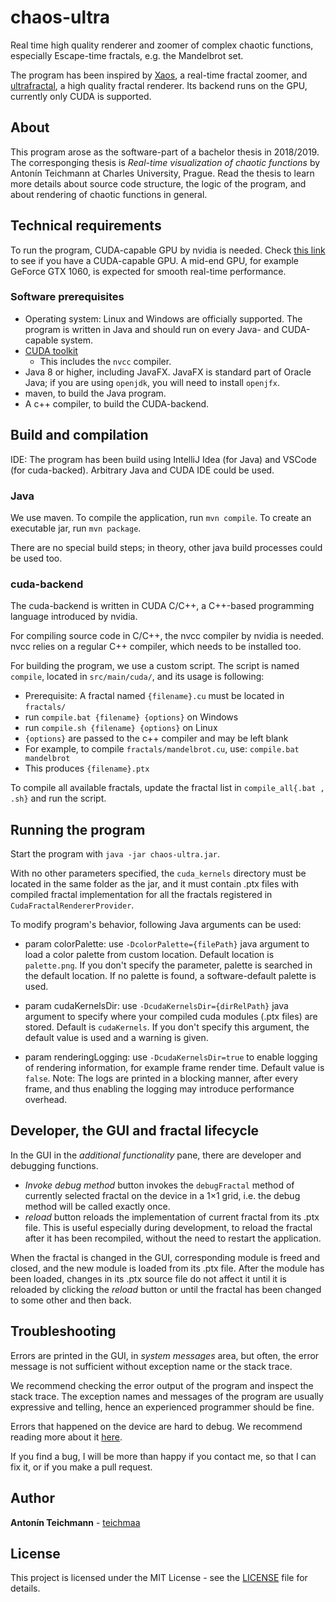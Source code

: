 # chaos-ultra
Real time high quality renderer and zoomer of complex chaotic functions, especially Escape-time fractals, e.g. the Mandelbrot set.

The program has been inspired by [Xaos](http://matek.hu/xaos/doku.php), a real-time fractal zoomer, and [ultrafractal](https://www.ultrafractal.com/), a high quality fractal renderer. Its backend runs on the GPU, currently only CUDA is supported.

## About

This program arose as the software-part of a bachelor thesis in 2018/2019. The corresponging thesis is *Real-time visualization of chaotic functions* by Antonín Teichmann at Charles University, Prague. Read the thesis to learn more details about source code structure, the logic of the program, and about rendering of chaotic functions in general.

## Technical requirements

To run the program, CUDA-capable GPU by nvidia is needed. Check [this link](https://www.geforce.com/hardware/technology/cuda/supported-gpus) to see if you have a CUDA-capable GPU. A mid-end GPU, for example GeForce GTX 1060, is expected for smooth real-time performance.

### Software prerequisites

* Operating system: Linux and Windows are officially supported. The program is written in Java and should run on every Java- and CUDA-capable system.
* [CUDA toolkit](https://developer.nvidia.com/cuda-downloads)
  * This includes the `nvcc` compiler.
* Java 8 or higher, including JavaFX. JavaFX is standard part of Oracle Java; if you are using `openjdk`, you will need to install `openjfx`.
* maven, to build the Java program.
* A c++ compiler, to build the CUDA-backend.

## Build and compilation

IDE: The program has been build using IntelliJ Idea (for Java) and VSCode (for cuda-backed). Arbitrary Java and CUDA IDE could be used.

### Java

We use maven. To compile the application, run `mvn compile`. To create an executable jar, run `mvn package`. 

There are no special build steps; in theory, other java build processes could be used too.

### cuda-backend

The cuda-backend is written in CUDA C/C++, a C++-based programming language introduced by nvidia.

For compiling source code in C/C++, the nvcc compiler by nvidia is needed. nvcc relies on a regular C++ compiler, which needs to be installed too.

For building the program, we use a custom script. The script is named `compile`, located in `src/main/cuda/`, and its usage is following:

* Prerequisite: A fractal named `{filename}.cu` must be located in `fractals/`
* run `compile.bat {filename} {options}` on Windows
* run `compile.sh {filename} {options}` on Linux
* `{options}` are passed to the c++ compiler and may be left blank
* For example, to compile `fractals/mandelbrot.cu`, use: `compile.bat mandelbrot`
* This produces `{filename}.ptx`

To compile all available fractals, update the fractal list in `compile_all{.bat , .sh}` and run the script.  

 


## Running the program

Start the program with `java -jar chaos-ultra.jar`.

With no other parameters specified, the `cuda_kernels` directory must be located in the same folder as the jar, and it must contain .ptx files with compiled fractal implementation for all the fractals registered in `CudaFractalRendererProvider`.


To modify program's behavior, following Java arguments can be used:

 * param colorPalette: use `-DcolorPalette={filePath}` java argument to load a color palette from custom location. Default location is `palette.png`. If you don't specify the parameter, palette is searched in the default location. If no palette is found, a software-default palette is used.
 
 * param cudaKernelsDir: use `-DcudaKernelsDir={dirRelPath}` java argument to specify where your compiled cuda modules (.ptx files) are stored. Default is `cudaKernels`. If you don't specify this argument, the default value is used and a warning is given.
 
 * param renderingLogging: use `-DcudaKernelsDir=true` to enable logging of rendering information, for example frame render time. Default value is `false`. Note: The logs are printed in a blocking manner, after every frame, and thus enabling the logging may introduce performance overhead.
 
## Developer, the GUI and fractal lifecycle

In the GUI in the *additional functionality* pane, there are developer and debugging functions.

* *Invoke debug method* button invokes the `debugFractal` method of currently selected fractal on the device in a 1×1 grid, i.e. the debug method will be called exactly once.
* *reload* button reloads the implementation of current fractal from its .ptx file. This is useful especially during development, to reload the fractal after it has been recompiled, without the need to restart the application.

When the fractal is changed in the GUI, corresponding module is freed and closed, and the new module is loaded from its .ptx file. After the module has been loaded, changes in its .ptx source file do not affect it until it is reloaded by clicking the *reload* button or until the fractal has been changed to some other and then back.



## Troubleshooting

Errors are printed in the GUI, in *system messages* area, but often, the error message is not sufficient without exception name or the stack trace.

We recommend checking the error output of the program and inspect the stack trace. The exception names and messages of the program are usually expressive and telling, hence an experienced programmer should be fine. 

Errors that happened on the device are hard to debug. We recommend reading more about it [here](https://docs.nvidia.com/nsight-visual-studio-edition/3.2/Content/Debugging_CUDA_Application.htm).

If you find a bug, I will be more than happy if you contact me, so that I can fix it, or if you make a pull request. 

## Author

**Antonín Teichmann** - [teichmaa](https://github.com/teichmaa)

## License

This project is licensed under the MIT License - see the [LICENSE](LICENSE) file for details.
